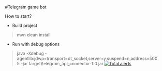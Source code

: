 #Telegram game bot

How to start?
- Build project  
 >mvn clean install
- Run with debug options 
> java -Xdebug -agentlib:jdwp=transport=dt_socket,server=y,suspend=n,address=5005 -jar target\telegram_api_connector-1.0.jar
[![Total alerts](https://img.shields.io/lgtm/alerts/g/boroda4436/telegram_game_bot.svg?logo=lgtm&logoWidth=18)](https://lgtm.com/projects/g/boroda4436/telegram_game_bot/alerts/)
